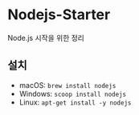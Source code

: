# Nodejs-Starter
Node.js 시작을 위한 정리

## 설치
* macOS: `brew install nodejs`
* Windows: `scoop install nodejs`
* Linux: `apt-get install -y nodejs`
